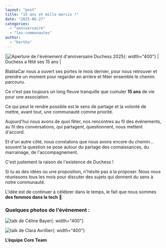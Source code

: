 ```yaml
---
layout: "post"
title: "15 ans et mille mercis !"
date: "2025-06-27"
categories:
  - "anniversaire"
  - "les-communautes"
author:
  - "bertha"
---
```


|![Aperture de l'événement d'anniversaire Duchess 2025](/assets/2025/06/xv_anniversaire_duchess.jpg){: width="400"} | Duchess a fêté ses 15 ans |

BlablaCar nous a ouvert ses portes le mois dernier, pour nous retrouver et prendre un moment pour regarder en arrière et fêter ensemble le chemin parcouru.

Ce n'est pas toujours un long fleuve tranquille que cumuler **15 ans** de vie pour une association.

Ce qui peut le rendre possible est le sens de partage et la volonté de mettre, avant tout, une communauté comme priorité.

Aujourd'hui nous avons de quoi fêter, nos rencontres au fil des événements, au fil des conversations, qui partagent, questionnent, nous mettent d'accord.

Et d'un autre côté, nous constatons que nous avons encore du chemin... souvent la question se pose autour du partage des connaissances, du marrainage, de l'accompagnement.

C'est justement la raison de l'existence de Duchess !

Si tu as des idées ou une proposition, n'hésite pas à la proposer. Nous nous réunissons tous les mois pour discuter des sujets qui donnent du sens à notre communauté.

L'idée est de continuer à célébrer dans le temps, le fait que nous sommes **des femmes dans la tech** 💪

### Quelques photos de l'événement :

![talk de Céline Bayer](/assets/2025/06/talk_celine_bayer.jpg){: width="400"}

![talk de Clara Avrillier](/assets/2025/06/talk_clara_avrillier.jpg){: width="400"}

**L’équipe Core Team**